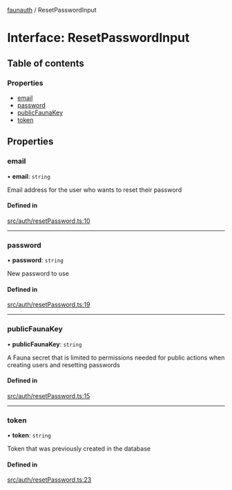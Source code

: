 [faunauth](../index.md) / ResetPasswordInput

# Interface: ResetPasswordInput

## Table of contents

### Properties

- [email](ResetPasswordInput.md#email)
- [password](ResetPasswordInput.md#password)
- [publicFaunaKey](ResetPasswordInput.md#publicfaunakey)
- [token](ResetPasswordInput.md#token)

## Properties

### email

• **email**: `string`

Email address for the user who wants to reset their password

#### Defined in

[src/auth/resetPassword.ts:10](https://github.com/alexnitta/faunauth/blob/380e952/src/auth/resetPassword.ts#L10)

___

### password

• **password**: `string`

New password to use

#### Defined in

[src/auth/resetPassword.ts:19](https://github.com/alexnitta/faunauth/blob/380e952/src/auth/resetPassword.ts#L19)

___

### publicFaunaKey

• **publicFaunaKey**: `string`

A Fauna secret that is limited to permissions needed for public actions when creating users
and resetting passwords

#### Defined in

[src/auth/resetPassword.ts:15](https://github.com/alexnitta/faunauth/blob/380e952/src/auth/resetPassword.ts#L15)

___

### token

• **token**: `string`

Token that was previously created in the database

#### Defined in

[src/auth/resetPassword.ts:23](https://github.com/alexnitta/faunauth/blob/380e952/src/auth/resetPassword.ts#L23)
